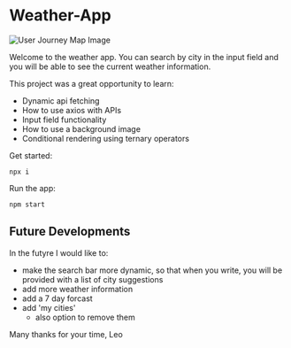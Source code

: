 # Weather-App

![User Journey Map Image](/weather-app/src/assets/WeatherAppCover.jpg)

Welcome to the weather app. You can search by city in the input field and you will be able to see the current weather information. 

This project was a great opportunity to learn:
- Dynamic api fetching
- How to use axios with APIs
- Input field functionality
- How to use a background image
- Conditional rendering using ternary operators

Get started:

```
npx i
```
Run the app:

```
npm start
```

## Future Developments

In the futyre I would like to:
-  make the search bar more dynamic, so that when you write, you will be provided with a list of city suggestions
- add more weather information
- add a 7 day forcast
- add 'my cities'
  - also option to remove them

Many thanks for your time, Leo




